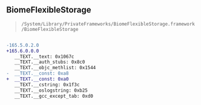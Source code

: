 ## BiomeFlexibleStorage

> `/System/Library/PrivateFrameworks/BiomeFlexibleStorage.framework/BiomeFlexibleStorage`

```diff

-165.5.0.2.0
+165.6.0.0.0
   __TEXT.__text: 0x1067c
   __TEXT.__auth_stubs: 0x8c0
   __TEXT.__objc_methlist: 0x1544
-  __TEXT.__const: 0xa8
+  __TEXT.__const: 0xa0
   __TEXT.__cstring: 0x1f3c
   __TEXT.__oslogstring: 0xb25
   __TEXT.__gcc_except_tab: 0xd0

```
